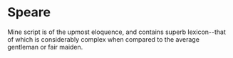 # Speare
Mine script is of the upmost eloquence, and contains superb lexicon--that of which is considerably complex when compared to the average gentleman or fair maiden.
